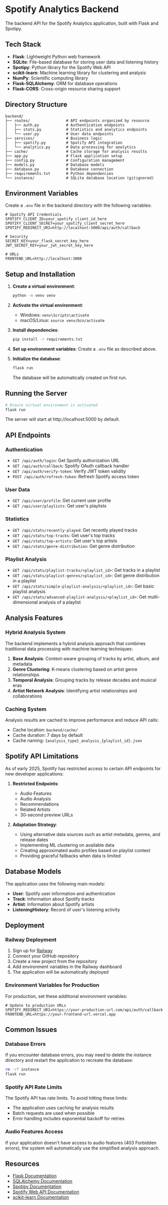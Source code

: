 # Spotify Analytics Backend

The backend API for the Spotify Analytics application, built with Flask and Spotipy.

## Tech Stack

- **Flask**: Lightweight Python web framework
- **SQLite**: File-based database for storing user data and listening history
- **Spotipy**: Python library for the Spotify Web API
- **scikit-learn**: Machine learning library for clustering and analysis
- **NumPy**: Scientific computing library
- **Flask-SQLAlchemy**: ORM for database operations
- **Flask-CORS**: Cross-origin resource sharing support

## Directory Structure

```
backend/
├── routes/                # API endpoints organized by resource
│   ├── auth.py            # Authentication endpoints
│   ├── stats.py           # Statistics and analytics endpoints
│   └── user.py            # User data endpoints
├── services/              # Business logic
│   ├── spotify.py         # Spotify API integration
│   └── analytics.py       # Data processing for analytics
├── cache/                 # Cache storage for analysis results
├── app.py                 # Flask application setup
├── config.py              # Configuration management
├── models.py              # Database models
├── database.py            # Database connection
├── requirements.txt       # Python dependencies
└── instance/              # SQLite database location (gitignored)
```

## Environment Variables

Create a `.env` file in the backend directory with the following variables:

```
# Spotify API Credentials
SPOTIFY_CLIENT_ID=your_spotify_client_id_here
SPOTIFY_CLIENT_SECRET=your_spotify_client_secret_here
SPOTIFY_REDIRECT_URI=http://localhost:5000/api/auth/callback

# Security
SECRET_KEY=your_flask_secret_key_here
JWT_SECRET_KEY=your_jwt_secret_key_here

# URLs
FRONTEND_URL=http://localhost:3000
```

## Setup and Installation

1. **Create a virtual environment**:
   ```bash
   python -m venv venv
   ```

2. **Activate the virtual environment**:
   - Windows: `venv\Scripts\activate`
   - macOS/Linux: `source venv/bin/activate`

3. **Install dependencies**:
   ```bash
   pip install -r requirements.txt
   ```

4. **Set up environment variables**:
   Create a `.env` file as described above.

5. **Initialize the database**:
   ```bash
   flask run
   ```
   The database will be automatically created on first run.

## Running the Server

```bash
# Ensure virtual environment is activated
flask run
```

The server will start at http://localhost:5000 by default.

## API Endpoints

### Authentication

- `GET /api/auth/login`: Get Spotify authorization URL
- `GET /api/auth/callback`: Spotify OAuth callback handler
- `GET /api/auth/verify-token`: Verify JWT token validity
- `POST /api/auth/refresh-token`: Refresh Spotify access token

### User Data

- `GET /api/user/profile`: Get current user profile
- `GET /api/user/playlists`: Get user's playlists

### Statistics

- `GET /api/stats/recently-played`: Get recently played tracks
- `GET /api/stats/top-tracks`: Get user's top tracks
- `GET /api/stats/top-artists`: Get user's top artists
- `GET /api/stats/genre-distribution`: Get genre distribution

### Playlist Analysis

- `GET /api/stats/playlist-tracks/<playlist_id>`: Get tracks in a playlist
- `GET /api/stats/playlist-genres/<playlist_id>`: Get genre distribution in a playlist
- `GET /api/stats/simple-playlist-analysis/<playlist_id>`: Get basic playlist analysis
- `GET /api/stats/advanced-playlist-analysis/<playlist_id>`: Get multi-dimensional analysis of a playlist

## Analysis Features

### Hybrid Analysis System

The backend implements a hybrid analysis approach that combines traditional data processing with machine learning techniques:

1. **Base Analysis**: Context-aware grouping of tracks by artist, album, and metadata
2. **Genre Clustering**: K-means clustering based on artist genre relationships
3. **Temporal Analysis**: Grouping tracks by release decades and musical eras
4. **Artist Network Analysis**: Identifying artist relationships and collaborations

### Caching System

Analysis results are cached to improve performance and reduce API calls:

- Cache location: `backend/cache/`
- Cache duration: 7 days by default
- Cache naming: `{analysis_type}_analysis_{playlist_id}.json`

## Spotify API Limitations

As of early 2025, Spotify has restricted access to certain API endpoints for new developer applications:

1. **Restricted Endpoints**:
   - Audio Features
   - Audio Analysis
   - Recommendations
   - Related Artists
   - 30-second preview URLs

2. **Adaptation Strategy**:
   - Using alternative data sources such as artist metadata, genres, and release dates
   - Implementing ML clustering on available data
   - Creating approximated audio profiles based on playlist context
   - Providing graceful fallbacks when data is limited

## Database Models

The application uses the following main models:

- **User**: Spotify user information and authentication
- **Track**: Information about Spotify tracks
- **Artist**: Information about Spotify artists
- **ListeningHistory**: Record of user's listening activity

## Deployment

### Railway Deployment

1. Sign up for [Railway](https://railway.app/)
2. Connect your GitHub repository
3. Create a new project from the repository
4. Add environment variables in the Railway dashboard
5. The application will be automatically deployed

### Environment Variables for Production

For production, set these additional environment variables:

```
# Update to production URLs
SPOTIFY_REDIRECT_URI=https://your-production-url.com/api/auth/callback
FRONTEND_URL=https://your-frontend-url.vercel.app
```

## Common Issues

### Database Errors

If you encounter database errors, you may need to delete the instance directory and restart the application to recreate the database:

```bash
rm -rf instance
flask run
```

### Spotify API Rate Limits

The Spotify API has rate limits. To avoid hitting these limits:
- The application uses caching for analysis results
- Batch requests are used when possible
- Error handling includes exponential backoff for retries

### Audio Features Access

If your application doesn't have access to audio features (403 Forbidden errors), the system will automatically use the simplified analysis approach.

## Resources

- [Flask Documentation](https://flask.palletsprojects.com/)
- [SQLAlchemy Documentation](https://docs.sqlalchemy.org/)
- [Spotipy Documentation](https://spotipy.readthedocs.io/)
- [Spotify Web API Documentation](https://developer.spotify.com/documentation/web-api/)
- [scikit-learn Documentation](https://scikit-learn.org/stable/documentation.html)
